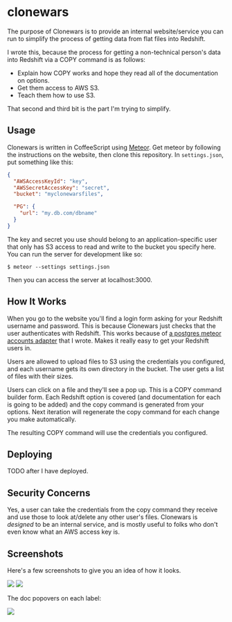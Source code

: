 # clonewars

The purpose of Clonewars is to provide an internal website/service you can run
to simplify the process of getting data from flat files into Redshift.

I wrote this, because the process for getting a non-technical person's data into
Redshift via a COPY command is as follows:

* Explain how COPY works and hope they read all of the documentation on options.
* Get them access to AWS S3.
* Teach them how to use S3.

That second and third bit is the part I'm trying to simplify.

## Usage

Clonewars is written in CoffeeScript using [Meteor](http://meteor.com). Get
meteor by following the instructions on the website, then clone this repository.
In `settings.json`, put something like this:

```json
{
  "AWSAccessKeyId": "key",
  "AWSSecretAccessKey": "secret",
  "bucket": "myclonewarsfiles",

  "PG": {
    "url": "my.db.com/dbname"
  }
}
```

The key and secret you use should belong to an application-specific user that
only has S3 access to read and write to the bucket you specify here.
You can run the server for development like so:

```
$ meteor --settings settings.json
```

Then you can access the server at localhost:3000.

## How It Works

When you go to the website you'll find a login form asking for your Redshift
username and password. This is because Clonewars just checks that the user
authenticates with Redshift. This works because of [a postgres meteor accounts
adapter](https://github.com/Raynes/meteor-accounts-pg) that I wrote. Makes it
really easy to get your Redshift users in.

Users are allowed to upload files to S3 using the credentials you configured,
and each username gets its own directory in the bucket. The user gets a list of
files with their sizes.

Users can click on a file and they'll see a pop up. This is a COPY command
builder form. Each Redshift option is covered (and documentation for each is
going to be added) and the copy command is generated from your options. Next
iteration will regenerate the copy command for each change you make
automatically.

The resulting COPY command will use the credentials you configured.

## Deploying

TODO after I have deployed.

## Security Concerns

Yes, a user can take the credentials from the copy command they receive and use
those to look at/delete any other user's files. Clonewars is _designed_ to be an
internal service, and is mostly useful to folks who don't even know what an AWS
access key is.

## Screenshots

Here's a few screenshots to give you an idea of how it looks.

![](https://dl.dropboxusercontent.com/s/wi45mlnuobj3aqx/2015-01-07%20at%2011.46%20PM%202x.png?dl=0)
![](https://dl.dropboxusercontent.com/s/z5ljgxnm88nv5nw/2015-01-07%20at%2011.46%20PM%202x%20%281%29.png?dl=0)

The doc popovers on each label:

![](https://dl.dropboxusercontent.com/s/ew5jw5pv846nqq2/2015-01-07%20at%2011.51%20PM%202x.png?dl=0)
